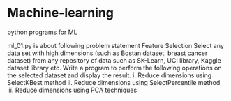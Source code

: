 # Machine-learning
python programs for ML

ml_01.py is about following problem statement
Feature Selection 
Select any data set with high dimensions (such as Bostan dataset, breast cancer dataset) from any 
repository of data such as SK-Learn, UCI library, Kaggle dataset library etc. Write a program to perform 
the following operations on the selected dataset and display the result.
i. Reduce dimensions using SelectKBest method
ii. Reduce dimensions using SelectPercentile method
iii. Reduce dimensions using PCA techniques
